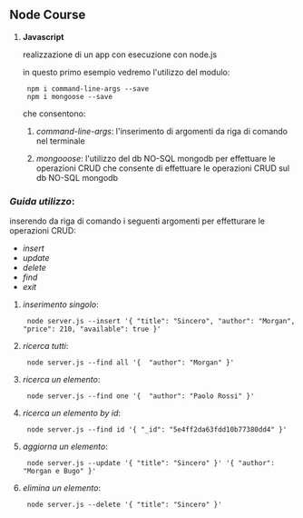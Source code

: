 ## Node Course

1. **Javascript**
   
    realizzazione di un app con esecuzione con node.js
    
    in questo primo esempio vedremo l'utilizzo del modulo:
    
        npm i command-line-args --save
        npm i mongoose --save
     
    che consentono:
    
    1. *command-line-args*: l'inserimento di argomenti da riga di comando nel terminale
   
    2. *mongooose*: l'utilizzo del db NO-SQL mongodb per effettuare le operazioni CRUD
    che consente di effettuare le operazioni CRUD sul db NO-SQL mongodb


### *Guida utilizzo*: 
   
inserendo da riga di comando i seguenti argomenti per effetturare le operazioni CRUD:

  - *insert*
  - *update*
  - *delete*
  - *find*
  - *exit*

1. *inserimento singolo*: 
   
        node server.js --insert '{ "title": "Sincero", "author": "Morgan", "price": 210, "available": true }'

2. *ricerca tutti*:
    
        node server.js --find all '{  "author": "Morgan" }'

3. *ricerca un elemento*:
    
        node server.js --find one '{  "author": "Paolo Rossi" }'

4. *ricerca un elemento by id*:
    
        node server.js --find id '{ "_id": "5e4ff2da63fdd10b77380dd4" }'

5. *aggiorna un elemento*:
    
        node server.js --update '{ "title": "Sincero" }' '{ "author": "Morgan e Bugo" }'

6. *elimina un elemento*:
    
        node server.js --delete '{ "title": "Sincero" }' 

